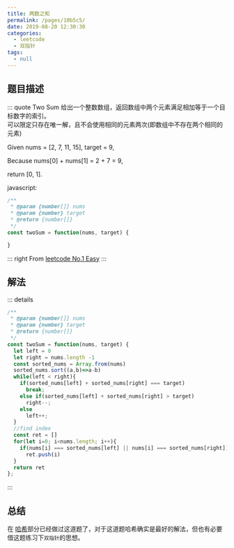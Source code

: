 ```yaml
---
title: 两数之和
permalink: /pages/10b5c5/
date: 2019-08-20 12:30:30
categories: 
  - leetcode
  - 双指针
tags: 
  - null
---
```


## 题目描述
::: quote Two Sum
给出一个整数数组，返回数组中两个元素满足相加等于一个目标数字的索引。  
可以限定只存在唯一解，且不会使用相同的元素两次(即数组中不存在两个相同的元素)

Given nums = [2, 7, 11, 15], target = 9,  

Because nums[0] + nums[1] = 2 + 7 = 9,  

return [0, 1].

javascript:
```js
/**
 * @param {number[]} nums
 * @param {number} target
 * @return {number[]}
 */
const twoSum = function(nums, target) {

}
```

::: right
From [leetcode No.1 Easy](https://leetcode.com/problems/two-sum/)
:::

## 解法
::: details 
```js
/**
 * @param {number[]} nums
 * @param {number} target
 * @return {number[]}
 */
const twoSum = function(nums, target) {
  let left = 0
  let right = nums.length -1
  const sorted_nums = Array.from(nums)
  sorted_nums.sort((a,b)=>a-b)
  while(left < right){
    if(sorted_nums[left] + sorted_nums[right] === target)
      break;
    else if(sorted_nums[left] + sorted_nums[right] > target)
      right--;
    else
      left++;
  }
  //find index
  const ret = []
  for(let i=0; i<nums.length; i++){
    if(nums[i] === sorted_nums[left] || nums[i] === sorted_nums[right])
      ret.push(i)
  }
  return ret
};
```
:::
## 总结
在 [哈希](/pages/608b76/)部分已经做过这道题了，对于这道题哈希确实是最好的解法，但也有必要借这题练习下`双指针`的思想。
